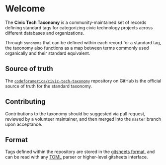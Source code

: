 # Welcome

The **Civic Tech Taxonomy** is a community-maintained set of records defining standard tags for categorizing civic technology projects across different databases and organizations.

Through `synonyms` that can be defined within each record for a standard tag, the taxonomy also functions as a map between terms commonly used organically and their standard equivalent.

## Source of truth

The [`codeforamerica/civic-tech-taxonomy`](https://github.com/codeforamerica/civic-tech-taxonomy) repository on GitHub is the official source of truth for the standard taxonomy.

## Contributing

Contributions to the taxonomy should be suggested via pull request, reviewed by a volunteer maintainer, and then merged into the `master` branch upon acceptance.

## Format

Tags defined within the repository are stored in the [gitsheets format](https://docs.gitsheets.com/), and can be read with any [TOML](https://toml.io/en/) parser or higher-level gitsheets interface.
